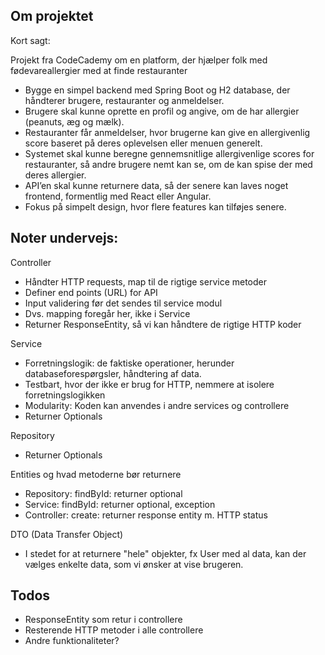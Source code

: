 Om projektet
-
Kort sagt: 

Projekt fra CodeCademy om en platform, der hjælper folk med fødevareallergier med at finde restauranter


* Bygge en simpel backend med Spring Boot og H2 database, der håndterer brugere, restauranter og anmeldelser.
* Brugere skal kunne oprette en profil og angive, om de har allergier (peanuts, æg og mælk).
* Restauranter får anmeldelser, hvor brugerne kan give en allergivenlig score baseret på deres oplevelsen eller menuen generelt. 
* Systemet skal kunne beregne gennemsnitlige allergivenlige scores for restauranter, så andre brugere nemt kan se, om de kan spise der med deres allergier. 
* API’en skal kunne returnere data, så der senere kan laves noget frontend, formentlig med React eller Angular. 
* Fokus på simpelt design, hvor flere features kan tilføjes senere.

Noter undervejs: 
-
Controller
* Håndter HTTP requests, map til de rigtige service metoder 
* Definer end points (URL) for API 
* Input validering før det sendes til service modul 
* Dvs. mapping foregår her, ikke i Service 
* Returner ResponseEntity, så vi kan håndtere de rigtige HTTP koder 

Service 
* Forretningslogik: de faktiske operationer, herunder databaseforespørgsler, håndtering af data. 
* Testbart, hvor der ikke er brug for HTTP, nemmere at isolere forretningslogikken 
* Modularity: Koden kan anvendes i andre services og controllere
* Returner Optionals 

Repository 
* Returner Optionals 

Entities og hvad metoderne bør returnere 
* Repository: findById: returner optional 
* Service: findById: returner optional, exception 
* Controller: create: returner response entity m. HTTP status 

DTO (Data Transfer Object)
* I stedet for at returnere "hele" objekter, fx User med al data, kan der vælges enkelte data, som vi ønsker at vise brugeren. 

Todos
-
* ResponseEntity som retur i controllere 
* Resterende HTTP metoder i alle controllere
* Andre funktionaliteter? 